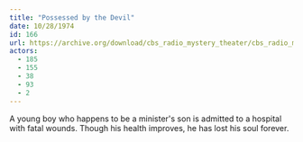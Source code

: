 ```yaml
---
title: "Possessed by the Devil"
date: 10/28/1974
id: 166
url: https://archive.org/download/cbs_radio_mystery_theater/cbs_radio_mystery_theater-0151-0200.zip/cbs_radio_mystery_theater-0151-0200%2Fcbsrmt_0166_possessed_by_the_devil.mp3
actors:
  - 185
  - 155
  - 38
  - 93
  - 2
---
```

A young boy who happens to be a minister's son is admitted to a hospital with fatal wounds. Though his health improves, he has lost his soul forever.